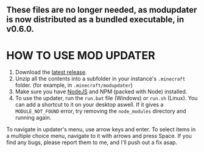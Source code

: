 ## These files are no longer needed,  as modupdater is now distributed as a bundled executable, in v0.6.0.

# HOW TO USE MOD UPDATER
1. Download the [latest release](https://github.com/notlet/modupdater/releases).
2. Unzip all the contents into a subfolder in your instance's `.minecraft` folder. (for example, in `.minecraft/modupdater`)
3. Make sure you have [NodeJS](https://nodejs.org/en) and NPM (packed with Node) installed.
4. To use the updater, run the `run.bat` file (Windows) or `run.sh` (Linux). You can add a shortcut to it on your desktop aswell. If it gives a `MODULE_NOT_FOUND` error, try removing the `node_modules` directory and running again.

To navigate in updater's menu, use arrow keys and enter. To select items in a multiple choice menu, navigate to it with arrows and press Space.
If you find any bugs, please report them to me, and I'll push out a fix asap.
